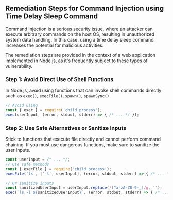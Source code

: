 

## Remediation Steps for Command Injection using Time Delay Sleep Command

Command Injection is a serious security issue, where an attacker can execute arbitrary commands on the host OS, resulting in unauthorized system data handling. In this case, using a time delay sleep command increases the potential for malicious activities. 

The remediation steps are provided in the context of a web application implemented in Node.js, as it's frequently subject to these types of vulnerability.

### Step 1: Avoid Direct Use of Shell Functions 
In Node.js, avoid using functions that can invoke shell commands directly such as `exec()`, `execFile()`, `spawn()`, `spawnSync()`.
```javascript
// Avoid using
const { exec } = require('child_process');
exec(userInput, (error, stdout, stderr) => { /* ... */ });
```

### Step 2: Use Safe Alternatives or Sanitize Inputs
Stick to functions that execute file directly and cannot perform command chaining.
If you must use dangerous functions, make sure to sanitize the user inputs.

```javascript
const userInput = /* ... */;
// Use safe methods
const { execFile } = require('child_process');
execFile('ls', ['-l', userInput], (error, stdout, stderr) => { /* ... */ });

// Or sanitize inputs
const sanitizedUserInput = userInput.replace(/[^a-zA-Z0-9-_]/g, '');
exec(`ls -l ${sanitizedUserInput}`, (error, stdout, stderr) => { /* ... */ });
```